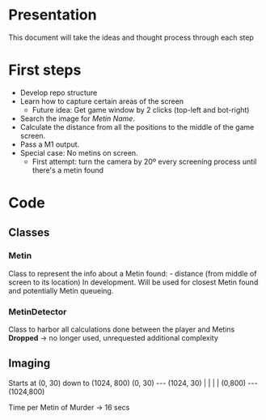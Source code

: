 # Presentation
This document will take the ideas and thought process through each step 

# First steps
- Develop repo structure
- Learn how to capture certain areas of the screen
    - Future idea: Get game window by 2 clicks (top-left and bot-right)
- Search the image for *Metin Name*.
- Calculate the distance from all the positions to the middle of the game screen.
- Pass a M1 output.
- Special case: No metins on screen.
    - First  attempt: turn the camera by 20º every screening process until there's a metin found


# Code
## Classes

### Metin
Class to represent the info about a Metin found:
    - distance (from middle of screen to its location)
In development.
Will be used for closest Metin found and potentially Metin queueing.

### MetinDetector
Class to harbor all calculations done between the player and Metins
**Dropped** -> no longer used, unrequested additional complexity
## Imaging
Starts at (0, 30) down to (1024, 800)
(0, 30) --- (1024, 30)
|                   |
|                   |
(0,800) --- (1024,800)

Time per Metin of Murder -> 16 secs
